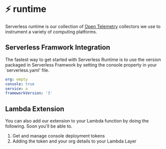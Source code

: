 # ⚡ runtime

Serverless runtime is our collection of [Open Telemetry](http://opentelemtry.io)
collectors we use to instrument a variety of computing platforms.

## Serverless Framwork Integration

The fastest way to get started with Serverless Runtime is
to use the version packaged in Serverless Framwork by setting the
console property in your `serverless.yaml' file.

```yaml
org: empty
console: true
service: a
frameworkVersion: '3'
```

## Lambda Extension

You can also add our extension to your Lambda function by doing
the following. Soon you'll be able to.

1. Get and manage console deployment tokens
1. Adding the token and your org details to your Lambda Layer
